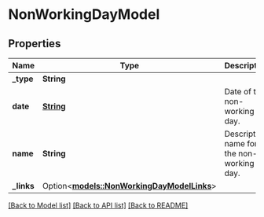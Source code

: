 # NonWorkingDayModel

## Properties

Name | Type | Description | Notes
------------ | ------------- | ------------- | -------------
**_type** | **String** |  | 
**date** | [**String**](string.md) | Date of the non-working day. | 
**name** | **String** | Descriptive name for the non-working day. | 
**_links** | Option<[**models::NonWorkingDayModelLinks**](NonWorkingDayModel__links.md)> |  | [optional]

[[Back to Model list]](../README.md#documentation-for-models) [[Back to API list]](../README.md#documentation-for-api-endpoints) [[Back to README]](../README.md)


